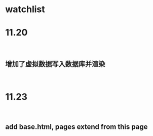# watchlist
<h1>11.20</h1>
<br>
<h2>增加了虚拟数据写入数据库并渲染</h2>
<br>
<h1>11.23</h1>
<br>
<h2>add base.html, pages extend from this page</h2>